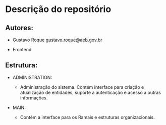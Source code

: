 # Descrição do repositório

## Autores:

- Gustavo Roque <gustavo.roque@aeb.gov.br>

- Frontend

## Estrutura:

- ADMINISTRATION:
    - Administração do sistema. Contém interface para criação e atualização de entidades, suporte a autenticação e
      acesso a outras informações.

- MAIN:
    - Contém a interface para os Ramais e estruturas organizacionais. 
   